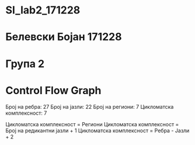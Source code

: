 # SI_lab2_171228
# Белевски Бојан 171228
# Група 2

# Control Flow Graph




Број на ребра: 27
Број на јазли: 22
Број на региони: 7
Цикломатска комплексност: 7

Цикломатска комплексност = Региони
Цикломатска комплексност = Број на редикантни јазли + 1
Цикломатска комплексност = Ребра - Јазли + 2
